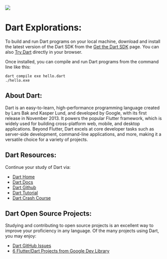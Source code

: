 <img src="https://raw.githubusercontent.com/rtoal/polyglot/master/docs/resources/dart-logo-64.png">

# Dart Explorations:

To build and run Dart programs on your local machine, download and install the latest version of the Dart SDK from the [Get the Dart SDK](https://dart.dev/get-dart) page. You can also [Try Dart](https://dart.dev/#try-dart) directly in your browser.

Once installed, you can compile and run Dart programs from the command line like this:

```
dart compile exe hello.dart
./hello.exe
```

## About Dart:

Dart is an easy-to-learn, high-performance programming language created by Lars Bak and Kasper Lund, and developed by Google, with its first release in November 2013. It powers the popular Flutter framework, which is widely used for building cross-platform web, mobile, and desktop applications. Beyond Flutter, Dart excels at core developer tasks such as server-side development, command-line applications, and more, making it a versatile choice for a variety of projects.

## Dart Resources:

Continue your study of Dart via:

- [Dart Home](https://dart.dev/)
- [Dart Docs](https://dart.dev/guides)
- [Dart Github](https://github.com/dart-lang)
- [Dart Tutorial](https://www.geeksforgeeks.org/dart-tutorial/)
- [Dart Crash Course](https://www.youtube.com/watch?v=QGqMJzywasg)

## Dart Open Source Projects:

Studying and contributing to open source projects is an excellent way to improve your proficiency in any language. Of the many projects using Dart, you may enjoy:

- [Dart GitHub Issues](https://github.com/dart-lang/language/issues)
- [6 Flutter/Dart Projects from Google Dev Library](https://developers.googleblog.com/en/6-flutterdart-projects-from-google-dev-library-to-kickstart-your-next-project/)